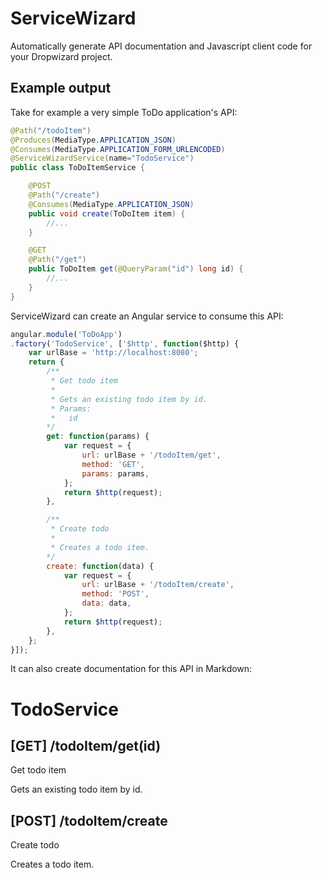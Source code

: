 # ServiceWizard
Automatically generate API documentation and Javascript client code for your Dropwizard project.

## Example output
Take for example a very simple ToDo application's API:

```Java
@Path("/todoItem")
@Produces(MediaType.APPLICATION_JSON)
@Consumes(MediaType.APPLICATION_FORM_URLENCODED)
@ServiceWizardService(name="TodoService")
public class ToDoItemService {

	@POST
	@Path("/create")
	@Consumes(MediaType.APPLICATION_JSON)
	public void create(ToDoItem item) {
		//...
	}

	@GET
	@Path("/get")
	public ToDoItem get(@QueryParam("id") long id) {
		//...
	}
}
```
	
ServiceWizard can create an Angular service to consume this API:
	
```Javascript
angular.module('ToDoApp')
.factory('TodoService', ['$http', function($http) {
    var urlBase = 'http://localhost:8080';
    return {
		/**
         * Get todo item
         *
         * Gets an existing todo item by id.
         * Params:
         *   id
        */
        get: function(params) {
            var request = {
                url: urlBase + '/todoItem/get',
                method: 'GET',
                params: params,
            };
            return $http(request);
        },

        /**
         * Create todo
         *
         * Creates a todo item.
        */
        create: function(data) {
            var request = {
                url: urlBase + '/todoItem/create',
                method: 'POST',
                data: data,
            };
            return $http(request);
        },
    };
}]);
```
	
It can also create documentation for this API in Markdown:
# TodoService
## [GET]    /todoItem/get(id)
Get todo item

Gets an existing todo item by id.
## [POST]   /todoItem/create
Create todo

Creates a todo item.